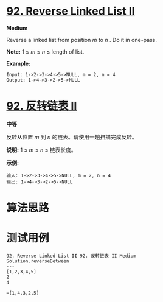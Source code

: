 # [92. Reverse Linked List II][enTitle]

**Medium**

Reverse a linked list from position  *m*  to  *n* . Do it in one-pass.

**Note:** 1 ≤  *m*  ≤  *n*  ≤ length of list.

**Example:** 

```
Input: 1->2->3->4->5->NULL, m = 2, n = 4
Output: 1->4->3->2->5->NULL

```
# [92. 反转链表 II][cnTitle]

**中等**

反转从位置  *m*  到  *n*  的链表。请使用一趟扫描完成反转。

**说明:**  1 ≤  *m*  ≤  *n*  ≤ 链表长度。

**示例:** 

```
输入: 1->2->3->4->5->NULL, m = 2, n = 4
输出: 1->4->3->2->5->NULL
```


# 算法思路

# 测试用例
```
92. Reverse Linked List II 92. 反转链表 II Medium
Solution.reverseBetween
---
[1,2,3,4,5]
2
4

=[1,4,3,2,5]
```

[enTitle]: https://leetcode.com/problems/reverse-linked-list-ii/
[cnTitle]: https://leetcode-cn.com/problems/reverse-linked-list-ii/




